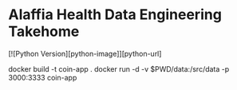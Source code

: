# Alaffia Health Data Engineering Takehome
[![Python Version][python-image]][python-url]

docker build -t coin-app .
docker run -d -v $PWD/data:/src/data -p 3000:3333 coin-app
